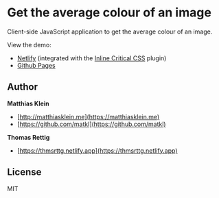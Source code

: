 # Get the average colour of an image

Client-side JavaScript application to get the average colour of an image.

View the demo:
+ [Netlify](https://avg-colour.netlify.app/) (integrated with the [Inline Critical CSS](https://github.com/Tom-Bonnike/netlify-plugin-inline-critical-css) plugin)
+ [Github Pages](https://thomasrettig.github.io/average-color/)

## Author

**Matthias Klein**

+ [http://matthiasklein.me](https://matthiasklein.me)
+ [https://github.com/matkl](https://github.com/matkl)

**Thomas Rettig**
+ [https://thmsrttg.netlify.app](https://thmsrttg.netlify.app)

## License
MIT
